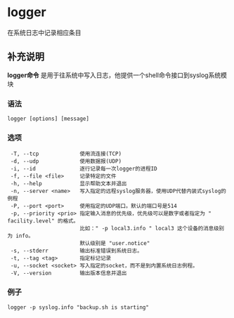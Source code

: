 logger
===

在系统日志中记录相应条目

## 补充说明

**logger命令** 是用于往系统中写入日志，他提供一个shell命令接口到syslog系统模块

###  语法

```shell
logger [options] [message]
```

###  选项

```shell
 -T, --tcp             使用流连接(TCP)
 -d, --udp             使用数据报(UDP)
 -i, --id              逐行记录每一次logger的进程ID
 -f, --file <file>     记录特定的文件
 -h, --help            显示帮助文本并退出
 -n, --server <name>   写入指定的远程syslog服务器，使用UDP代替内装式syslog的例程
 -P, --port <port>     使用指定的UDP端口。默认的端口号是514
 -p, --priority <prio> 指定输入消息的优先级，优先级可以是数字或者指定为 " facility.level" 的格式。
                       比如：" -p local3.info " local3 这个设备的消息级别为 info。
                       默认级别是 "user.notice"
 -s, --stderr          输出标准错误到系统日志。
 -t, --tag <tag>       指定标记记录
 -u, --socket <socket> 写入指定的socket，而不是到内置系统日志例程。
 -V, --version         输出版本信息并退出
```

### 例子

```shell
logger -p syslog.info "backup.sh is starting"
```



